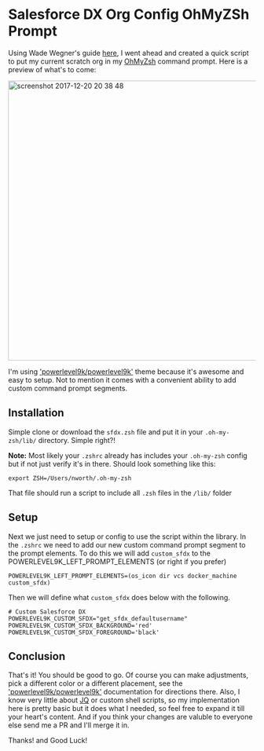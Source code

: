 # Salesforce DX Org Config OhMyZSh Prompt

Using Wade Wegner's guide <a href="http://www.wadewegner.com/2017/04/show-the-salesforce-dx-org-config-in-your-bash-profile/">here</a>, I went ahead and created a quick script to put my current scratch org in my <a href="http://ohmyz.sh/">OhMyZsh</a> command prompt. Here is a preview of what's to come:

<img width="570" alt="screenshot 2017-12-20 20 38 48" src="https://user-images.githubusercontent.com/1228550/34242001-72af63b6-e5d6-11e7-90d7-9080054f91b4.png">

I'm using <a href="https://github.com/bhilburn/powerlevel9k">'powerlevel9k/powerlevel9k'</a> theme because it's awesome and easy to setup. Not to mention it comes with a convenient ability to add custom command prompt segments.

## Installation
Simple clone or download the `sfdx.zsh` file and put it in your `.oh-my-zsh/lib/` directory. Simple right?!

**Note:**
Most likely your `.zshrc` already has includes your `.oh-my-zsh` config but if not just verify it's in there. Should look something like this:

`export ZSH=/Users/nworth/.oh-my-zsh`

That file should run a script to include all `.zsh` files in the `/lib/` folder 

## Setup
Next we just need to setup or config to use the script within the library. In the `.zshrc` we need to add our new custom command prompt segment to the prompt elements. To do this we will add `custom_sfdx` to the POWERLEVEL9K_LEFT_PROMPT_ELEMENTS (or right if you prefer)

`POWERLEVEL9K_LEFT_PROMPT_ELEMENTS=(os_icon dir vcs docker_machine custom_sfdx)`

Then we will define what `custom_sfdx` does below with the following.

```
# Custom Salesforce DX
POWERLEVEL9K_CUSTOM_SFDX="get_sfdx_defaultusername"
POWERLEVEL9K_CUSTOM_SFDX_BACKGROUND='red'
POWERLEVEL9K_CUSTOM_SFDX_FOREGROUND='black'
```

## Conclusion
That's it! You should be good to go. Of course you can make adjustments, pick a different color or a different placement, see the <a href="https://github.com/bhilburn/powerlevel9k">'powerlevel9k/powerlevel9k'</a> documentation for directions there. Also, I know very little about <a href="https://stedolan.github.io/jq/">JQ</a> or custom shell scripts, so my implementation here is pretty basic but it does what I needed, so feel free to expand it till your heart's content. And if you think your changes are valuble to everyone else send me a PR and I'll merge it in.

Thanks! and Good Luck!
